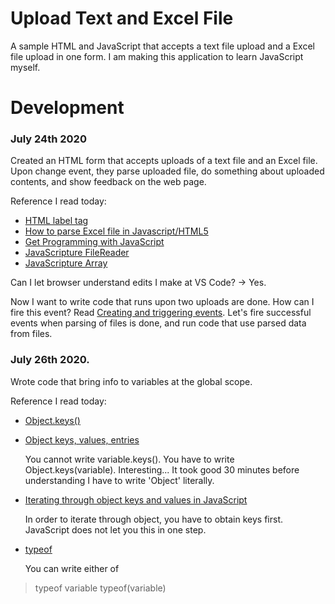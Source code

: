 # Upload Text and Excel File

A sample HTML and JavaScript that accepts a text file upload and a Excel file upload in one form.
I am making this application to learn JavaScript myself.

# Development

### July 24th 2020

Created an HTML form that accepts uploads of a text file and an Excel file. Upon change event,
they parse uploaded file, do something about uploaded contents, and show feedback on the web page.

Reference I read today:
- [HTML label tag](https://www.w3schools.com/tags/tag_label.asp)
- [How to parse Excel file in Javascript/HTML5](https://stackoverflow.com/a/52870648/1797738)
- [Get Programming with JavaScript](https://www.manning.com/books/get-programming-with-javascript)
- [JavaScripture FileReader](https://www.javascripture.com/FileReader)
- [JavaScripture Array](https://www.javascripture.com/Array#forEach)

Can I let browser understand edits I make at VS Code? -> Yes.

Now I want to write code that runs upon two uploads are done. How can I fire this event?
Read [Creating and triggering events](https://developer.mozilla.org/en-US/docs/Web/Guide/Events/Creating_and_triggering_events).
Let's fire successful events when parsing of files is done, and run code that use parsed data from files.


### July 26th 2020.

Wrote code that bring info to variables at the global scope.

Reference I read today:
- [Object.keys()](https://developer.mozilla.org/en-US/docs/Web/JavaScript/Reference/Global_Objects/Object/keys)
- [Object keys, values, entries](https://javascript.info/keys-values-entries)

  You cannot write variable.keys(). You have to write Object.keys(variable). Interesting... It took good 30 minutes before understanding I have to write 'Object' literally.

- [Iterating through object keys and values in JavaScript](https://attacomsian.com/blog/javascript-iterate-objects)

  In order to iterate through object, you have to obtain keys first. JavaScript does not let you this in one step.

- [typeof](https://developer.mozilla.org/en-US/docs/Web/JavaScript/Reference/Operators/typeof)

  You can write either of
>  typeof variable
>  typeof(variable)
